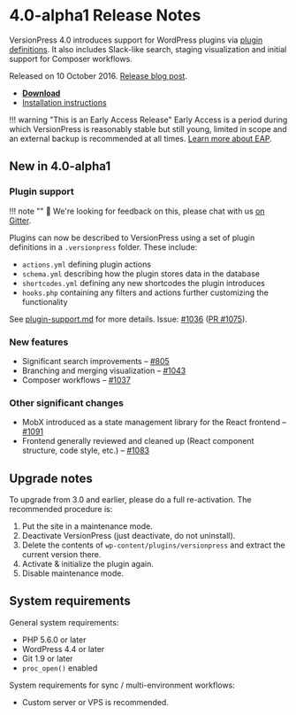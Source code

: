 # 4.0-alpha1 Release Notes

VersionPress 4.0 introduces support for WordPress plugins via [plugin definitions](../developer/plugin-support.md). It also includes Slack-like search, staging visualization and initial support for Composer workflows.

Released on 10 October 2016. [Release blog post](https://blog.versionpress.net/2016/10/versionpress-4-0-alpha/).

- [**Download**](https://github.com/versionpress/versionpress/releases/download/4.0-alpha1/versionpress-4.0-alpha1.zip)
- [Installation instructions](../getting-started/installation-uninstallation.md)


!!! warning "This is an Early Access Release"
    Early Access is a period during which VersionPress is reasonably stable but still young, limited in scope and an external backup is recommended at all times. [Learn more about EAP](../getting-started/about-eap.md).


## New in 4.0-alpha1

### Plugin support

!!! note ""
    👋 We're looking for feedback on this, please chat with us [on Gitter](https://gitter.im/versionpress/versionpress).

Plugins can now be described to VersionPress using a set of plugin definitions in a `.versionpress` folder. These include:

- `actions.yml` defining plugin actions
- `schema.yml` describing how the plugin stores data in the database
- `shortcodes.yml` defining any new shortcodes the plugin introduces
- `hooks.php` containing any filters and actions further customizing the functionality

See [plugin-support.md](../developer/plugin-support.md) for more details. Issue: [#1036](https://github.com/versionpress/versionpress/issues/1036) ([PR #1075](https://github.com/versionpress/versionpress/pull/1075)).

### New features

- Significant search improvements – [#805](https://github.com/versionpress/versionpress/issues/805)
- Branching and merging visualization – [#1043](https://github.com/versionpress/versionpress/issues/1043)
- Composer workflows – [#1037](https://github.com/versionpress/versionpress/issues/1037)

### Other significant changes

- MobX introduced as a state management library for the React frontend – [#1091](https://github.com/versionpress/versionpress/issues/1091)
- Frontend generally reviewed and cleaned up (React component structure, code style, etc.) – [#1083](https://github.com/versionpress/versionpress/issues/1083)

## Upgrade notes

To upgrade from 3.0 and earlier, please do a full re-activation. The recommended procedure is:

1. Put the site in a maintenance mode.
2. Deactivate VersionPress (just deactivate, do not uninstall).
3. Delete the contents of `wp-content/plugins/versionpress` and extract the current version there.
4. Activate & initialize the plugin again.
5. Disable maintenance mode.


## System requirements

General system requirements:

- PHP 5.6.0 or later
- WordPress 4.4 or later
- Git 1.9 or later
- `proc_open()` enabled

System requirements for sync / multi-environment workflows:

- Custom server or VPS is recommended.
